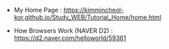 - My Home Page : https://kimmincheol-kor.github.io/Study_WEB/Tutorial_Home/home.html


- How Browsers Work (NAVER D2) : https://d2.naver.com/helloworld/59361

